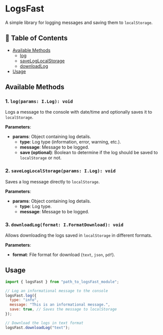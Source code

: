 # LogsFast

A simple library for logging messages and saving them to `localStorage`.

## 📖 Table of Contents

- [Available Methods](#available-methods)
  - [log](#1-logparams-ilog-void)
  - [saveLogLocalStorage](#2-saveloglocalstorageparams-ilog-void)
  - [downloadLog](#3-downloadlogformat-iformatdownload-void)
- [Usage](#usage)

## Available Methods

### 1. `log(params: I.Log): void`

Logs a message to the console with date/time and optionally saves it to `localStorage`.

**Parameters**:

- **params**: Object containing log details.
  - **type**: Log type (information, error, warning, etc.).
  - **message**: Message to be logged.
  - **save (optional)**: Boolean to determine if the log should be saved to `localStorage` or not.

### 2. `saveLogLocalStorage(params: I.Log): void`

Saves a log message directly to `localStorage`.

**Parameters**:

- **params**: Object containing log details.
  - **type**: Log type.
  - **message**: Message to be logged.

### 3. `downloadLog(format: I.FormatDownload): void`

Allows downloading the logs saved in `localStorage` in different formats.

**Parameters**:

- **format**: File format for download (`text`, `json`, `pdf`).

## Usage

```javascript
import { logsFast } from "path_to_logsFast_module";

// Log an informational message to the console
logsFast.log({
  type: "info",
  message: "This is an informational message.",
  save: true, // Saves the message to localStorage
});

// Download the logs in text format
logsFast.downloadLog("text");
```
